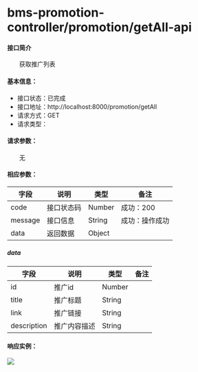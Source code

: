 # bms-promotion-controller/promotion/getAll-api
#### 接口简介
&emsp;&emsp;获取推广列表

#### 基本信息：
+ 接口状态：已完成
+ 接口地址：http://localhost:8000/promotion/getAll
+ 请求方式：GET
+ 请求类型：
#### 请求参数：
&emsp;&emsp;无

#### 相应参数：
|  字段   | 说明 | 类型 | 备注 | 
|  ----   | ----  | ---- | ---- |
| code  | 接口状态码 | Number | 成功：200 |
| message  | 接口信息 | String | 成功：操作成功 |
|data|返回数据|Object||

##### data
|字段|说明|类型|备注|
|-|-|-|-|
|id|推广id|Number||
|title|推广标题|String||
|link|推广链接|String||
|description|推广内容描述|String||

#### 响应实例：
![](5-1.png)
